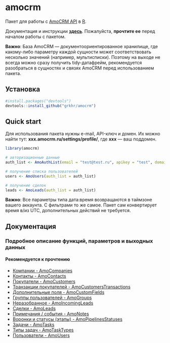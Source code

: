 # amocrm

Пакет для работы с [AmoCRM API](https://www.amocrm.ru/developers/content/api/account) в [R](http://www.r-project.org/). 

Документация и инструкции [**здесь**](#docs). Пожалуйста, **прочтите ее** перед началом работы с пакетом.

**Важно**: База AmoCRM — документоориентированное хранилище, где какому-либо параметру каждой сущности может соответствовать несколько значений (например, мультисписки). Поэтому на выходе не всегда можно сразу получить tidy-датафрейм, рекомендуется разобраться в сущностях и связях AmoCRM перед использованием пакета.

## Установка

```r
#install.packages("devtools")
devtools::install_github("grkhr/amocrm")
```

## Quick start

Для использования пакета нужны e-mail, API-ключ и домен. Их можно найти тут: __xxx.amocrm.ru/settings/profile/__, где __xxx__ — ваш поддомен.

```r
library(amocrm)

# авторизационные данные
auth_list <- AmoAuthList(email = "test@test.ru", apikey = "test", domain = "test")

# получение списка пользователей
users <- AmoUsers(auth_list = auth_list)

# получение сделок
leads <- AmoLeads(auth_list = auth_list)
```

**Важно**: Все параметры типа дата:время возвращаются в таймзоне вашего аккаунта. С фильтрами то же самое. Пакет сам конвертирует время в/из UTC, дополнительных действий не требуется. 

<a name="docs"></a>
## Документация
### Подробное описание функций, параметров и выходных данных
#### Рекомендуется к прочтению

* [Компании - AmoCompanies](md/AmoCompanies.md)
* [Контакты - AmoContacts](md/AmoContacts.md)
* [Покупатели - AmoCustomers](md/AmoCustomers.md)
* [Транзакции покупателей - AmoCustomersTransactions](md/AmoCustomersTransactions.md)
* [Дополнительные поля - AmoCustomFields](md/AmoCustomFields.md)
* [Группы пользователей - AmoGroups](md/AmoGroups.md)
* [Неразобранное - AmoIncomingLeads](md/AmoIncomingLeads.md)
* [Сделки - AmoLeads](md/AmoLeads.md)
* [Примечания / события - AmoNotes](md/AmoNotes.md)
* [Воронки и статусы (этапы) - AmoPipelinesStatuses](md/AmoPipelinesStatuses.md)
* [Задачи - AmoTasks](md/AmoTasks.md)
* [Типы задач - AmoTaskTypes](md/AmoTaskTypes.md)
* [Пользователи - AmoUsers](md/AmoUsers.md)
